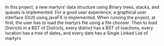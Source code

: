 In this project, a new martyrs’ data structure using Binary trees, stacks, and queues is implemented. For a good user experience, a graphical user interface (GUI) using javaFX is implemented. When running the project, at first, the user has to load the martyrs file using a file chooser. Then to load Districts in a BST of Districts, every district has a BST of loactions, every location has a tree of dates, and every date has a Single Linked List of martyrs
